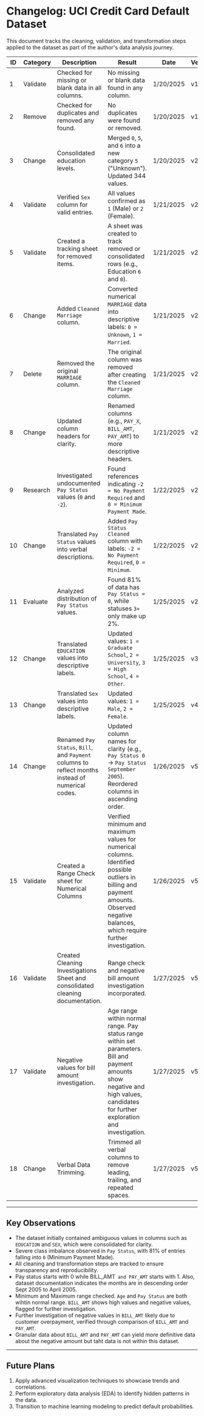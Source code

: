 # Changelog: UCI Credit Card Default Dataset

This document tracks the cleaning, validation, and transformation steps applied to the dataset as part of the author's data analysis journey.

| **ID** | **Category**  | **Description**                                                                                      | **Result**                                                                                       | **Date**    | **Version** | **Status**    |
|--------|---------------|------------------------------------------------------------------------------------------------------|-------------------------------------------------------------------------------------------------|------------|-------------|---------------|
| 1      | Validate      | Checked for missing or blank data in all columns.                                                   | No missing or blank data found in any column.                                                  | 1/20/2025  | v1.0        | Completed     |
| 2      | Remove        | Checked for duplicates and removed any found.                                                       | No duplicates were found or removed.                                                          | 1/20/2025  | v1.0        | Completed     |
| 3      | Change        | Consolidated education levels.                                                                      | Merged `0`, `5`, and `6` into a new category `5` ("Unknown"). Updated 344 values.               | 1/20/2025  | v2.0        | Completed     |
| 4      | Validate      | Verified `Sex` column for valid entries.                                                            | All values confirmed as `1` (Male) or `2` (Female).                                            | 1/21/2025  | v2.0.1      | Completed     |
| 5      | Validate      | Created a tracking sheet for removed items.                                                        | A sheet was created to track removed or consolidated rows (e.g., Education `6` and `0`).       | 1/21/2025  | v2.0.2      | Completed     |
| 6      | Change        | Added `Cleaned Marriage` column.                                                                    | Converted numerical `MARRIAGE` data into descriptive labels: `0 = Unknown`, `1 = Married`.     | 1/21/2025  | v2.1.2      | Completed     |
| 7      | Delete        | Removed the original `MARRIAGE` column.                                                             | The original column was removed after creating the `Cleaned Marriage` column.                 | 1/21/2025  | v2.1.3      | Completed     |
| 8      | Change        | Updated column headers for clarity.                                                                 | Renamed columns (e.g., `PAY_X`, `BILL_AMT`, `PAY_AMT`) to more descriptive headers.            | 1/21/2025  | v2.2.3      | Completed     |
| 9      | Research      | Investigated undocumented `Pay Status` values (`0` and `-2`).                                       | Found references indicating `-2 = No Payment Required` and `0 = Minimum Payment Made`.         | 1/22/2025  | v2.2.3      | Completed     |
| 10     | Change        | Translated `Pay Status` values into verbal descriptions.                                             | Added `Pay Status Cleaned` column with labels: `-2 = No Payment Required`, `0 = Minimum`.      | 1/22/2025  | v2.3.3      | Completed     |
| 11     | Evaluate      | Analyzed distribution of `Pay Status` values.                                                       | Found 81% of data has `Pay Status = 0`, while statuses `3+` only make up 2%.                   | 1/25/2025  | v2.3.3      | Completed     |
| 12     | Change        | Translated `EDUCATION` values into descriptive labels.                                               | Updated values: `1 = Graduate School`, `2 = University`, `3 = High School`, `4 = Other`.       | 1/25/2025  | v3.3.3      | Completed     |
| 13     | Change        | Translated `Sex` values into descriptive labels.                                                    | Updated values: `1 = Male`, `2 = Female`.                                                     | 1/25/2025  | v4.3.3      | Completed     |
| 14     | Change        | Renamed `Pay Status`, `Bill`, and `Payment` columns to reflect months instead of numerical codes.    | Updated column names for clarity (e.g., `Pay Status 0` → `Pay Status September 2005`). Reordered columns in ascending order. | 1/26/2025  | v5.0.0      | Completed     |
| 15	 | Validate      | Created a Range Check sheet for Numerical Columns													| Verified minimum and maximum values for numerical columns. Identified possible outliers in billing and payment amounts. Observed negative balances, which require further investigation.| 1/26/2025 | v5.1.0 | Completed     |
| 16     | Validate      | Created Cleaning Investigations Sheet and consolidated cleaning documentation.             | Range check and negative bill amount investigation incorporated.                          | 1/27/2025   | v5.1.0      | Completed     |
| 17     | Validate      | Negative values for bill amount investigation.                                             | Age range within normal range. Pay status range within set parameters. Bill and payment amounts show negative and high values, candidates for further exploration and investigation. | 1/27/2025   | v5.1.1      | Completed     |
| 18     | Change        | Verbal Data Trimming.                                                                      | Trimmed all verbal columns to remove leading, trailing, and repeated spaces.              | 1/27/2025   | v5.1.2      | Completed     |


---

## Key Observations

- The dataset initially contained ambiguous values in columns such as `EDUCATION` and `SEX`, which were consolidated for clarity.
- Severe class imbalance observed in `Pay Status`, with 81% of entries falling into `0` (Minimum Payment Made).
- All cleaning and transformation steps are tracked to ensure transparency and reproducibility.
- Pay status starts with 0 while BILL_AMT` and PAY_AMT` starts with 1. Also, dataset documentation indicates the months are in descending order Sept 2005 to April 2005.
- Minimum and Maximum range checked. `Age` and `Pay Status` are both wihtin normal range. `BILL_AMT` shows high values and negative values, flagged for further investigation.
- Further investigation of negative values in `BILL_AMT` likely due to customer overpayment, verified through comparison of `BILL_AMT` and `PAY_AMT`. 
- Granular data about `BILL_AMT` and `PAY_AMT` can yield more definitive data about the negative amount but taht data is not within this dataset. 

---

## Future Plans

1. Apply advanced visualization techniques to showcase trends and correlations.
2. Perform exploratory data analysis (EDA) to identify hidden patterns in the data.
3. Transition to machine learning modeling to predict default probabilities.
